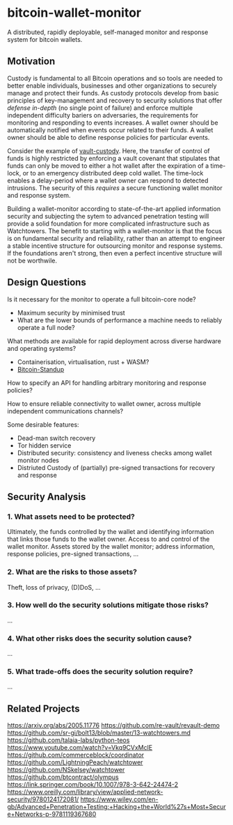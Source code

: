# bitcoin-wallet-monitor
A distributed, rapidly deployable, self-managed monitor and response system for bitcoin wallets.

## Motivation
Custody is fundamental to all Bitcoin operations and so tools are needed to better enable individuals, businesses and other organizations to securely manage and protect their funds. As custody protocols develop from basic principles of key-management and recovery to security solutions that offer *defense in-depth* (no single point of failure) and enforce multiple independent difficulty bariers on adversaries, the requirements for monitoring and responding to events increases. A wallet owner should be automatically notified when events occur related to their funds. A wallet owner should be able to define response policies for particular events. 

Consider the example of [vault-custody](https://arxiv.org/abs/2005.11776). Here, the transfer of control of funds is highly restricted by enforcing a vault covenant that stipulates that funds can only be moved to either a hot wallet after the expiration of a time-lock, or to an emergency distributed deep cold wallet. The time-lock enables a delay-period where a wallet owner can respond to detected intrusions. The security of this *requires* a secure functioning wallet monitor and response system. 

Building a wallet-monitor according to state-of-the-art applied information security and subjecting the sytem to advanced penetration testing will provide a solid foundation for more complicated infrastructure such as Watchtowers. The benefit to starting with a wallet-monitor is that the focus is on fundamental security and reliability, rather than an attempt to engineer a stable incentive structure for outsourcing monitor and response systems. If the foundations aren't strong, then even a perfect incentive structure will not be worthwile. 

## Design Questions

Is it necessary for the monitor to operate a full bitcoin-core node?
  - Maximum security by minimised trust
  - What are the lower bounds of performance a machine needs to reliably operate a full node?

What methods are available for rapid deployment across diverse hardware and operating systems?
  - Containerisation, virtualisation, rust + WASM?
  - [Bitcoin-Standup](https://github.com/BlockchainCommons/Bitcoin-Standup)
  
How to specify an API for handling arbitrary monitoring and response policies?

How to ensure reliable connectivity to wallet owner, across multiple independent communications channels?

Some desirable features:
  - Dead-man switch recovery
  - Tor hidden service
  - Distributed security: consistency and liveness checks among wallet monitor nodes
  - Distriuted Custody of (partially) pre-signed transactions for recovery and response
  
## Security Analysis

### 1. What assets need to be protected?

Ultimately, the funds controlled by the wallet and identifying information that links those funds to the wallet owner. Access to and control of the wallet monitor. Assets stored by the wallet monitor; address information, response policies, pre-signed transactions, ...

### 2. What are the risks to those assets?

Theft, loss of privacy, (D)DoS, ...

### 3. How well do the security solutions mitigate those risks?

...

### 4. What other risks does the security solution cause?

...

### 5. What trade-offs does the security solution require?

...

## Related Projects
https://arxiv.org/abs/2005.11776
https://github.com/re-vault/revault-demo
https://github.com/sr-gi/bolt13/blob/master/13-watchtowers.md
https://github.com/talaia-labs/python-teos
https://www.youtube.com/watch?v=Vkq9CVxMclE
https://github.com/commerceblock/coordinator
https://github.com/LightningPeach/watchtower
https://github.com/NSkelsey/watchtower
https://github.com/btcontract/olympus
https://link.springer.com/book/10.1007/978-3-642-24474-2
https://www.oreilly.com/library/view/applied-network-security/9780124172081/
https://www.wiley.com/en-gb/Advanced+Penetration+Testing:+Hacking+the+World%27s+Most+Secure+Networks-p-9781119367680






